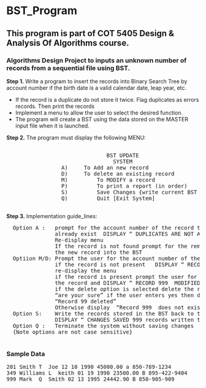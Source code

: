 # BST_Program

## This program is part of COT 5405 Design & Analysis Of Algorithms course. 

### Algorithms Design Project to inputs an unknown number of records from a sequential file using BST.

**Step 1.** Write a program to insert the records into Binary Search Tree by account number if the birth date is a valid calendar date, leap year, etc.   

* If the record is a duplicate do not store it twice.  Flag duplicates as errors records. Then print the records
* Implement a menu to allow the user to select the desired function.  
* The program will create a BST using the data stored on the MASTER input file when it is launched. 


**Step 2.**  The program must  display the following MENU:
<pre>
        
                               BST UPDATE
                                 SYSTEM
                 A)	    To Add an new record
                 D)	    To delete an existing record
                 M)         To MODIFY a record
                 P)         To print a report (in order)
                 S)         Save Changes {write current BST to MASTER FILE}
                 Q)         Quit [Exit System] 
 </pre>


**Step 3.** Implementation guide_lines:
<pre>
  Option A :   prompt for the account number of the record to be added to the BST.  If the record 
               already exist  DISPLAY “ DUPLICATES ARE NOT ALLOWED”
               Re-display menu
               If the record is not found prompt for the remaining fields (one at a time) and insert 
               the new record into the BST
  Optiion M/D: Prompt the user for the account number of the record to be modified/deleted 
               if the record is not present   DISPLAY “ RECORD 999 is NOT FOUND”
               re-display the menu 
               if the record is present prompt the user for the remaining fields (one at a time) modify
               the record and DISPLAY “ RECORD 999  MODIFIED”
               if the delete option is selected delete the record if it exist and display
               “are your sure” if the user enters yes then delete the record and  display
               “Record 99 deleted”
               Otherwise display  “Record 999  does not exist”
  Option S:    Write the records stored in the BST back to the sequential MASTER FILE
               DISPLAY “ CHANGES SAVED 999 records written to MASTER FILE” then terminate program
  Option Q :   Terminate the system without saving changes
  {Note options are not case sensitive}
 </pre>
### Sample Data
<pre>
201 Smith T  Joe 12 10 1990 45000.00 a 850-789-1234
349 Williams L  keith 01 19 1990 23500.00 B 895-422-9404
999 Mark  Q  Smith 02 13 1995 24442.90 B 850-905-909
</pre>
